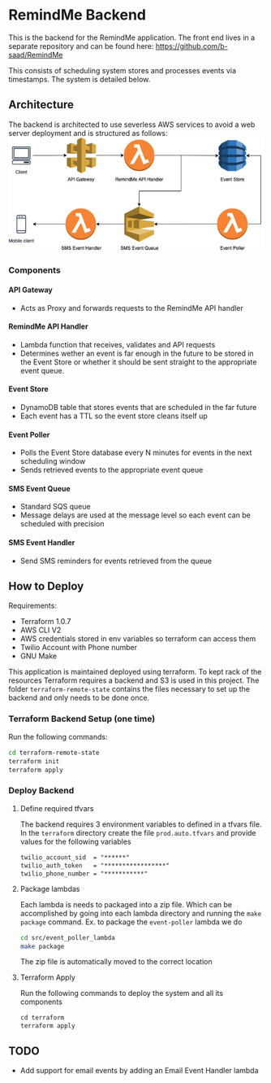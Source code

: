 # RemindMe Backend

This is the backend for the RemindMe application. The front end lives in a separate repository and can be found here: https://github.com/b-saad/RemindMe
 
This  consists of scheduling system stores and processes events via timestamps. The system is detailed below.

## Architecture

The backend is architected to use severless AWS services to avoid a web server deployment and is structured as follows:
![RemindMe Backend Architecture](./assets/remind-me-backend.jpg)

### Components

#### API Gateway

- Acts as Proxy and forwards requests to the RemindMe API handler

#### RemindMe API Handler

- Lambda function that receives, validates and API requests
- Determines wether an event is far enough in the future to be stored in the Event Store or whether it should be sent straight to the appropriate event queue.

#### Event Store

- DynamoDB table that stores events that are scheduled in the far future
- Each event has a TTL so the event store cleans itself up

#### Event Poller

- Polls the Event Store database every N minutes for events in the next scheduling window
- Sends retrieved events to the appropriate event queue

#### SMS Event Queue

- Standard SQS queue
- Message delays are used at the message level so each event can be scheduled with precision

#### SMS Event Handler

- Send SMS reminders for events retrieved from the queue

## How to Deploy

Requirements:

- Terraform 1.0.7
- AWS CLI V2
- AWS credentials stored in env variables so terraform can access them
- Twilio Account with Phone number
- GNU Make

This application is maintained deployed using terraform. To kept rack of the resources Terraform requires a backend and S3 is used in this project. The folder `terraform-remote-state` contains the files necessary to set up the backend and only needs to be done once.

### Terraform Backend Setup (one time)

Run the following commands:

```bash
cd terraform-remote-state
terraform init
terraform apply
```

### Deploy Backend

1. Define required tfvars

	The backend requires 3 environment variables to defined in a tfvars file. In the `terraform` directory create the file `prod.auto.tfvars` and provide values for the following variables
	
	```
	twilio_account_sid  = "******"
	twilio_auth_token   = "*****************"
	twilio_phone_number = "***********"
	```

2. Package lambdas

	Each lambda is needs to packaged into a zip file. Which can be accomplished by going into each lambda directory and running the `make package` command. Ex. to package the `event-poller` lambda we do
	```bash
	cd src/event_poller_lambda
	make package
	```
	The zip file is automatically moved to the correct location

3. Terraform Apply

	Run the following commands to deploy the system and all its components

	```
	cd terraform
	terraform apply
	```

## TODO

- Add support for email events by adding an Email Event Handler lambda 

